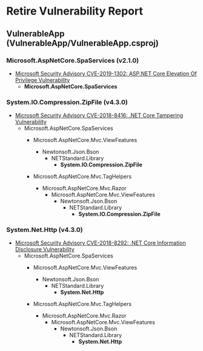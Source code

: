 # Retire Vulnerability Report

## VulnerableApp (VulnerableApp/VulnerableApp.csproj)

### Microsoft.AspNetCore.SpaServices (v2.1.0)
 * [Microsoft Security Advisory CVE-2019-1302: ASP.NET Core Elevation Of Privilege Vulnerability](https://github.com/aspnet/Announcements/issues/384)
   * **Microsoft.AspNetCore.SpaServices**

### System.IO.Compression.ZipFile (v4.3.0)
 * [Microsoft Security Advisory CVE-2018-8416: .NET Core Tampering Vulnerability](https://github.com/dotnet/announcements/issues/95)
   * Microsoft.AspNetCore.SpaServices
     * Microsoft.AspNetCore.Mvc.ViewFeatures
       * Newtonsoft.Json.Bson
         * NETStandard.Library
           * **System.IO.Compression.ZipFile**

     * Microsoft.AspNetCore.Mvc.TagHelpers
       * Microsoft.AspNetCore.Mvc.Razor
         * Microsoft.AspNetCore.Mvc.ViewFeatures
           * Newtonsoft.Json.Bson
             * NETStandard.Library
               * **System.IO.Compression.ZipFile**

### System.Net.Http (v4.3.0)
 * [Microsoft Security Advisory CVE-2018-8292: .NET Core Information Disclosure Vulnerability](https://github.com/dotnet/announcements/issues/88)
   * Microsoft.AspNetCore.SpaServices
     * Microsoft.AspNetCore.Mvc.ViewFeatures
       * Newtonsoft.Json.Bson
         * NETStandard.Library
           * **System.Net.Http**

     * Microsoft.AspNetCore.Mvc.TagHelpers
       * Microsoft.AspNetCore.Mvc.Razor
         * Microsoft.AspNetCore.Mvc.ViewFeatures
           * Newtonsoft.Json.Bson
             * NETStandard.Library
               * **System.Net.Http**

